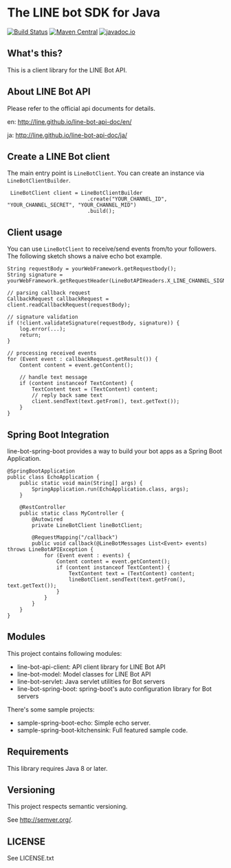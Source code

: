 # The LINE bot SDK for Java

[![Build Status](https://travis-ci.org/line/line-bot-sdk-java.svg?branch=master)](https://travis-ci.org/line/line-bot-sdk-java)
[![Maven Central](https://maven-badges.herokuapp.com/maven-central/com.linecorp.bot/line-bot-model/badge.svg)](https://maven-badges.herokuapp.com/maven-central/com.linecorp.bot/line-bot-model)
[![javadoc.io](https://javadocio-badges.herokuapp.com/com.linecorp.bot/line-bot-model/badge.svg)](https://javadocio-badges.herokuapp.com/com.linecorp.bot/line-bot-model)


## What's this?

This is a client library for the LINE Bot API.

## About LINE Bot API

Please refer to the official api documents for details.

en: http://line.github.io/line-bot-api-doc/en/

ja: http://line.github.io/line-bot-api-doc/ja/

## Create a LINE Bot client

The main entry point is `LineBotClient`. You can create an instance via `LineBotClientBuilder`.

```
 LineBotClient client = LineBotClientBuilder
                          .create("YOUR_CHANNEL_ID", "YOUR_CHANNEL_SECRET", "YOUR_CHANNEL_MID")
                          .build();
```

## Client usage

You can use `LineBotClient` to receive/send events from/to your followers.
The following sketch shows a naive echo bot example.

```
String requestBody = yourWebFramework.getRequestbody();
String signature = yourWebFramework.getRequestHeader(LineBotAPIHeaders.X_LINE_CHANNEL_SIGNATURE);

// parsing callback request
CallbackRequest callbackRequest = client.readCallbackRequest(requestBody);

// signature validation
if (!client.validateSignature(requestBody, signature)) {
    log.error(...);
    return;
}

// processing received events
for (Event event : callbackRequest.getResult()) {
    Content content = event.getContent();

    // handle text message
    if (content instanceof TextContent) {
        TextContent text = (TextContent) content;
        // reply back same text
        client.sendText(text.getFrom(), text.getText());
    }
}

```

## Spring Boot Integration

line-bot-spring-boot provides a way to build your bot apps as a Spring Boot Application.

```
@SpringBootApplication
public class EchoApplication {
    public static void main(String[] args) {
        SpringApplication.run(EchoApplication.class, args);
    }

    @RestController
    public static class MyController {
        @Autowired
        private LineBotClient lineBotClient;

        @RequestMapping("/callback")
        public void callback(@LineBotMessages List<Event> events) throws LineBotAPIException {
            for (Event event : events) {
                Content content = event.getContent();
                if (content instanceof TextContent) {
                    TextContent text = (TextContent) content;
                    lineBotClient.sendText(text.getFrom(), text.getText());
                }
            }
        }
    }
}
```

## Modules

This project contains following modules:

 * line-bot-api-client: API client library for LINE Bot API
 * line-bot-model: Model classes for LINE Bot API
 * line-bot-servlet: Java servlet utilities for Bot servers
 * line-bot-spring-boot: spring-boot's auto configuration library for Bot servers

There's some sample projects:

 * sample-spring-boot-echo: Simple echo server.
 * sample-spring-boot-kitchensink: Full featured sample code.

## Requirements

This library requires Java 8 or later.

## Versioning

This project respects semantic versioning.

See http://semver.org/.

## LICENSE

See LICENSE.txt
